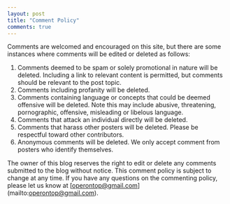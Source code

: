 ```yaml
---
layout: post
title: "Comment Policy"
comments: true
---
```


Comments are welcomed and encouraged on this site, but there are some instances where comments will be edited or deleted as follows:

1. Comments deemed to be spam or solely promotional in nature will be deleted. Including a link to relevant content is permitted, but comments should be relevant to the post topic.
2. Comments including profanity will be deleted.
3. Comments containing language or concepts that could be deemed offensive will be deleted. Note this may include abusive, threatening, pornographic, offensive, misleading or libelous language.
4. Comments that attack an individual directly will be deleted.
5. Comments that harass other posters will be deleted. Please be respectful toward other contributors.
6. Anonymous comments will be deleted. We only accept comment from posters who identify themselves.

The owner of this blog reserves the right to edit or delete any comments submitted to the blog without notice. This comment policy is subject to change at any time. If you have any questions on the commenting policy, please let us know at [operontop@gmail.com]   (mailto:operontop@gmail.com).
